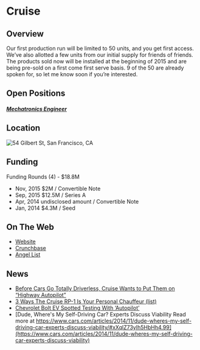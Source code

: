 # Cruise

## Overview
Our first production run will be limited to 50 units, and you get first access.  We’ve also allotted a few units from our initial supply for friends of friends.  The products sold now will be installed at the beginning of 2015 and are being pre-sold on a first come first serve basis.  9 of the 50 are already spoken for, so let me know soon if you’re interested.

## Open Positions
##### [Mechatronics Engineer](mechatronics-engineer.md)

## Location
![54 Gilbert St, San Francisco, CA](https://maps.googleapis.com/maps/api/staticmap?center=54+Gilbert+St,+San+Francisco,+CA&zoom=13&scale=false&size=600x300&maptype=roadmap&format=png&visual_refresh=true&markers=size:mid%7Ccolor:0xff0000%7Clabel:%7C24th+&+Mission+ST,+San+Francisco,+CA)  

## Funding
Funding Rounds (4) - $18.8M
+ Nov, 2015	$2M / Convertible Note
+ Sep, 2015	$12.5M / Series A
+ Apr, 2014	undisclosed amount / Convertible Note
+ Jan, 2014	$4.3M / Seed

## On The Web
+ [Website](http://www.getcruise.com/)
+ [Crunchbase](https://www.crunchbase.com/organization/cruise#/entity)
+ [Angel List](https://angel.co/cruise-automation)

## News
+ [Before Cars Go Totally Driverless, Cruise Wants to Put Them on “Highway Autopilot”](http://blogs.wsj.com/venturecapital/2014/06/23/before-cars-go-totally-driverless-cruise-wants-to-put-them-on-highway-autopilot)
+ [3 Ways The Cruise RP-1 Is Your Personal Chauffeur (list)](http://www.gadgetreview.com/3-ways-the-cruise-rp-1-is-your-personal-chauffeur)
+ [Chevrolet Bolt EV Spotted Testing With ‘Autopilot’](http://nseavoice.com/cars/chevrolet-bolt-ev-spotted-testing-with-autopilot-920019690.html)
+ [Dude, Where's My Self-Driving Car? Experts Discuss Viability
Read more at https://www.cars.com/articles/2014/11/dude-wheres-my-self-driving-car-experts-discuss-viability/#xXqlZ73yIh5HbHh4.99](https://www.cars.com/articles/2014/11/dude-wheres-my-self-driving-car-experts-discuss-viability)
